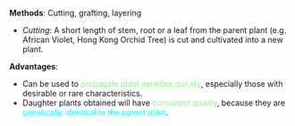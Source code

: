 **Methods**: Cutting, grafting, layering
- *Cutting*: A short length of stem, root or a leaf from the parent plant (e.g. African Violet, Hong Kong Orchid Tree) is cut and cultivated into a new plant.

**Advantages**:
- Can be used to <span style="color: lightgreen">propagate plant varieties quickly</span>, especially those with desirable or rare characteristics.
- Daughter plants obtained will have <span style="color: lightgreen">consistent quality</span>, because they are <span style="color: aqua">genetically identical to the parent plant</span>.
